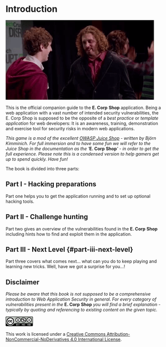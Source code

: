 # Introduction

![Welcome](.gitbook/assets/welcome.gif)

This is the official companion guide to the **E. Corp** **Shop** application. Being a web application with a vast number of intended security vulnerabilities, the E. Corp Shop is supposed to be the opposite of a _best practice_ or _template application_ for web developers: It is an awareness, training, demonstration and exercise tool for security risks in modern web applications.

_This game is a mod of the excellent_ [_OWASP Juice Shop_](https://www.owasp.org/index.php/OWASP_Juice_Shop_Project) _- written by_ _Björn Kimminich. For full_ _immersion and to have some fun we will refer to the Juice Shop in the documentation as the '_**E. Corp** **Shop**_' - in order to get the full experience. Please note this is a condensed version to help gamers get up to spend quickly. Have fun!_

The book is divided into three parts:

## Part I - Hacking preparations

Part one helps you to get the application running and to set up optional hacking tools.

## Part II - Challenge hunting

Part two gives an overview of the vulnerabilities found in the **E. Corp** **Shop** including hints how to find and exploit them in the application.

## Part III - Next Level {#part-iii-next-level}

Part three covers what comes next... what can you do to keep playing and learning new tricks. Well, have we got a surprise for you...!

## Disclaimer

_Please be aware that this book is not supposed to be a comprehensive introduction to Web Application Security in general. For every category of vulnerabilities present in the_ **E. Corp** **Shop** _you will find a brief explanation - typically by quoting and referencing to existing content on the given topic._

[![CC BY-NC-ND 4.0](.gitbook/assets/cc_by-nc-nd_4.0.png)](https://creativecommons.org/licenses/by-nc-nd/4.0/)

This work is licensed under a [Creative Commons Attribution-NonCommercial-NoDerivatives 4.0 International License](https://creativecommons.org/licenses/by-nc-nd/4.0/).

